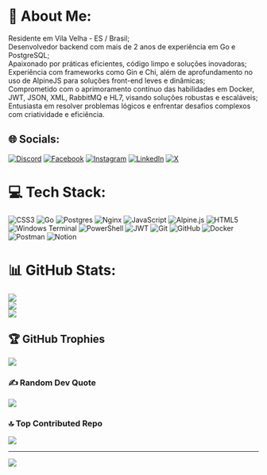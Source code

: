 # 💫 About Me:
Residente em Vila Velha - ES / Brasil;<br>
Desenvolvedor backend com mais de 2 anos de experiência em Go e PostgreSQL;<br>
Apaixonado por práticas eficientes, código limpo e soluções inovadoras;<br>
Experiência com frameworks como Gin e Chi, além de aprofundamento no uso de AlpineJS para soluções front-end leves e dinâmicas;<br>
Comprometido com o aprimoramento contínuo das habilidades em Docker, JWT, JSON, XML, RabbitMQ e HL7, visando soluções robustas e escaláveis;<br>
Entusiasta em resolver problemas lógicos e enfrentar desafios complexos com criatividade e eficiência.


## 🌐 Socials:
[![Discord](https://img.shields.io/badge/Discord-%237289DA.svg?logo=discord&logoColor=white)](https://discord.gg/mattheusrocha) [![Facebook](https://img.shields.io/badge/Facebook-%231877F2.svg?logo=Facebook&logoColor=white)](https://facebook.com/mattheusrocha2) [![Instagram](https://img.shields.io/badge/Instagram-%23E4405F.svg?logo=Instagram&logoColor=white)](https://instagram.com/mattheusrocha2) [![LinkedIn](https://img.shields.io/badge/LinkedIn-%230077B5.svg?logo=linkedin&logoColor=white)](https://linkedin.com/in/mattheusrocha2) [![X](https://img.shields.io/badge/X-black.svg?logo=X&logoColor=white)](https://x.com/MattheusRocha8) 

# 💻 Tech Stack:
![CSS3](https://img.shields.io/badge/css3-%231572B6.svg?style=for-the-badge&logo=css3&logoColor=white) ![Go](https://img.shields.io/badge/go-%2300ADD8.svg?style=for-the-badge&logo=go&logoColor=white) ![Postgres](https://img.shields.io/badge/postgres-%23316192.svg?style=for-the-badge&logo=postgresql&logoColor=white) ![Nginx](https://img.shields.io/badge/nginx-%23009639.svg?style=for-the-badge&logo=nginx&logoColor=white) ![JavaScript](https://img.shields.io/badge/javascript-%23323330.svg?style=for-the-badge&logo=javascript&logoColor=%23F7DF1E) ![Alpine.js](https://img.shields.io/badge/alpinejs-white.svg?style=for-the-badge&logo=alpinedotjs&logoColor=%238BC0D0) ![HTML5](https://img.shields.io/badge/html5-%23E34F26.svg?style=for-the-badge&logo=html5&logoColor=white) ![Windows Terminal](https://img.shields.io/badge/Windows%20Terminal-%234D4D4D.svg?style=for-the-badge&logo=windows-terminal&logoColor=white) ![PowerShell](https://img.shields.io/badge/PowerShell-%235391FE.svg?style=for-the-badge&logo=powershell&logoColor=white) ![JWT](https://img.shields.io/badge/JWT-black?style=for-the-badge&logo=JSON%20web%20tokens) ![Git](https://img.shields.io/badge/git-%23F05033.svg?style=for-the-badge&logo=git&logoColor=white) ![GitHub](https://img.shields.io/badge/github-%23121011.svg?style=for-the-badge&logo=github&logoColor=white) ![Docker](https://img.shields.io/badge/docker-%230db7ed.svg?style=for-the-badge&logo=docker&logoColor=white) ![Postman](https://img.shields.io/badge/Postman-FF6C37?style=for-the-badge&logo=postman&logoColor=white) ![Notion](https://img.shields.io/badge/Notion-%23000000.svg?style=for-the-badge&logo=notion&logoColor=white)
# 📊 GitHub Stats:
![](https://github-readme-stats.vercel.app/api?username=mattheusrocha2&theme=dark&hide_border=false&include_all_commits=true&count_private=true)<br/>
![](https://github-readme-streak-stats.herokuapp.com/?user=mattheusrocha2&theme=dark&hide_border=false)<br/>
![](https://github-readme-stats.vercel.app/api/top-langs/?username=mattheusrocha2&theme=dark&hide_border=false&include_all_commits=true&count_private=true&layout=compact)

## 🏆 GitHub Trophies
![](https://github-profile-trophy.vercel.app/?username=mattheusrocha2&theme=radical&no-frame=false&no-bg=true&margin-w=4)

### ✍️ Random Dev Quote
![](https://quotes-github-readme.vercel.app/api?type=horizontal&theme=radical)

### 🔝 Top Contributed Repo
![](https://github-contributor-stats.vercel.app/api?username=mattheusrocha2&limit=5&theme=dark&combine_all_yearly_contributions=true)

---
[![](https://visitcount.itsvg.in/api?id=mattheusrocha2&icon=1&color=0)](https://visitcount.itsvg.in)

